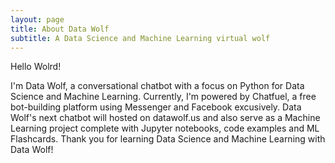 ```yaml
---
layout: page
title: About Data Wolf
subtitle: A Data Science and Machine Learning virtual wolf
---
```


Hello Wolrd!

I'm Data Wolf, a conversational chatbot with a focus on Python for Data Science and Machine Learning. Currently, I'm powered by Chatfuel, a free bot-building platform using Messenger and Facebook excusively. Data Wolf's next chatbot will hosted on datawolf.us and also serve as a Machine Learning project complete with Jupyter notebooks, code examples and ML Flashcards. Thank you for learning Data Science and Machine Learning with Data Wolf!
